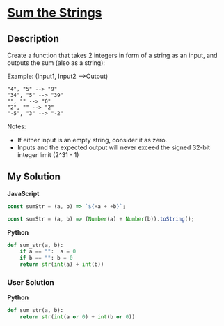 # [Sum the Strings](https://www.codewars.com/kata/5966e33c4e686b508700002d)

## Description

Create a function that takes 2 integers in form of a string as an input, and outputs the sum (also as a string):

Example: (Input1, Input2 -->Output)

```
"4", "5" --> "9"
"34", "5" --> "39"
"", "" --> "0"
"2", "" --> "2"
"-5", "3" --> "-2"
```

Notes:

- If either input is an empty string, consider it as zero.
- Inputs and the expected output will never exceed the signed 32-bit integer limit (2^31 - 1)

## My Solution

**JavaScript**

```js
const sumStr = (a, b) => `${+a + +b}`;
```

```js
const sumStr = (a, b) => (Number(a) + Number(b)).toString();
```

**Python**

```py
def sum_str(a, b):
    if a == "":  a = 0
    if b == "": b = 0
    return str(int(a) + int(b))
```

### User Solution

**Python**

```py
def sum_str(a, b):
    return str(int(a or 0) + int(b or 0))
```
